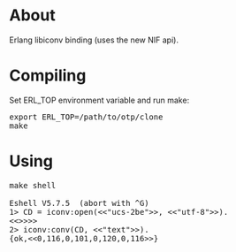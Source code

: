 About
=====

Erlang libiconv binding (uses the new NIF api).

Compiling
=========

Set ERL_TOP environment variable and run make:

<pre>
export ERL_TOP=/path/to/otp/clone
make
</pre>

Using
=====

<pre>
make shell

Eshell V5.7.5  (abort with ^G)
1> CD = iconv:open(&lt;&lt;"ucs-2be"&gt;&gt;, &lt;&lt;"utf-8"&gt;&gt;).
&lt;&lt;&gt;&gt;>>
2> iconv:conv(CD, &lt;&lt;"text"&gt;&gt;).
{ok,&lt;&lt;0,116,0,101,0,120,0,116&gt;&gt;}
</pre>
